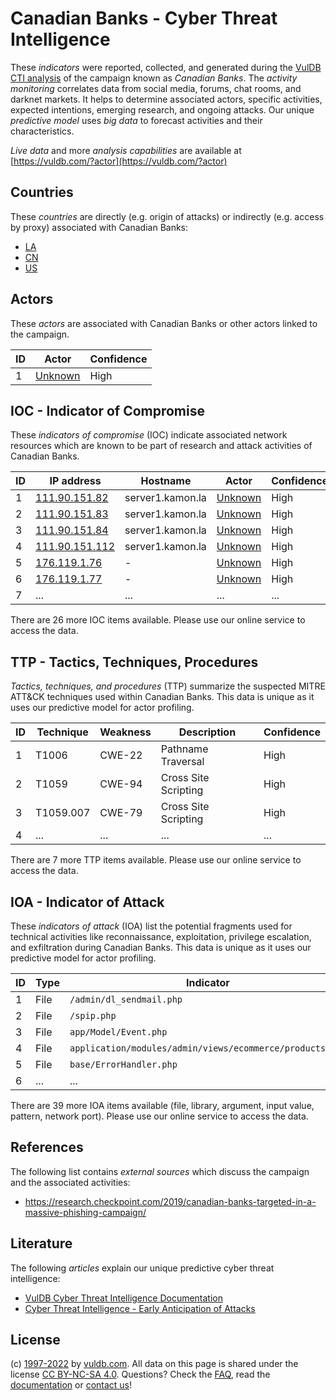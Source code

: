 # Canadian Banks - Cyber Threat Intelligence

These _indicators_ were reported, collected, and generated during the [VulDB CTI analysis](https://vuldb.com/?kb.cti) of the campaign known as _Canadian Banks_. The _activity monitoring_ correlates data from social media, forums, chat rooms, and darknet markets. It helps to determine associated actors, specific activities, expected intentions, emerging research, and ongoing attacks. Our unique _predictive model_ uses _big data_ to forecast activities and their characteristics.

_Live data_ and more _analysis capabilities_ are available at [https://vuldb.com/?actor](https://vuldb.com/?actor)

## Countries

These _countries_ are directly (e.g. origin of attacks) or indirectly (e.g. access by proxy) associated with Canadian Banks:

* [LA](https://vuldb.com/?country.la)
* [CN](https://vuldb.com/?country.cn)
* [US](https://vuldb.com/?country.us)

## Actors

These _actors_ are associated with Canadian Banks or other actors linked to the campaign.

ID | Actor | Confidence
-- | ----- | ----------
1 | [Unknown](https://vuldb.com/?actor.unknown) | High

## IOC - Indicator of Compromise

These _indicators of compromise_ (IOC) indicate associated network resources which are known to be part of research and attack activities of Canadian Banks.

ID | IP address | Hostname | Actor | Confidence
-- | ---------- | -------- | ----- | ----------
1 | [111.90.151.82](https://vuldb.com/?ip.111.90.151.82) | server1.kamon.la | [Unknown](https://vuldb.com/?actor.unknown) | High
2 | [111.90.151.83](https://vuldb.com/?ip.111.90.151.83) | server1.kamon.la | [Unknown](https://vuldb.com/?actor.unknown) | High
3 | [111.90.151.84](https://vuldb.com/?ip.111.90.151.84) | server1.kamon.la | [Unknown](https://vuldb.com/?actor.unknown) | High
4 | [111.90.151.112](https://vuldb.com/?ip.111.90.151.112) | server1.kamon.la | [Unknown](https://vuldb.com/?actor.unknown) | High
5 | [176.119.1.76](https://vuldb.com/?ip.176.119.1.76) | - | [Unknown](https://vuldb.com/?actor.unknown) | High
6 | [176.119.1.77](https://vuldb.com/?ip.176.119.1.77) | - | [Unknown](https://vuldb.com/?actor.unknown) | High
7 | ... | ... | ... | ...

There are 26 more IOC items available. Please use our online service to access the data.

## TTP - Tactics, Techniques, Procedures

_Tactics, techniques, and procedures_ (TTP) summarize the suspected MITRE ATT&CK techniques used within Canadian Banks. This data is unique as it uses our predictive model for actor profiling.

ID | Technique | Weakness | Description | Confidence
-- | --------- | -------- | ----------- | ----------
1 | T1006 | CWE-22 | Pathname Traversal | High
2 | T1059 | CWE-94 | Cross Site Scripting | High
3 | T1059.007 | CWE-79 | Cross Site Scripting | High
4 | ... | ... | ... | ...

There are 7 more TTP items available. Please use our online service to access the data.

## IOA - Indicator of Attack

These _indicators of attack_ (IOA) list the potential fragments used for technical activities like reconnaissance, exploitation, privilege escalation, and exfiltration during Canadian Banks. This data is unique as it uses our predictive model for actor profiling.

ID | Type | Indicator | Confidence
-- | ---- | --------- | ----------
1 | File | `/admin/dl_sendmail.php` | High
2 | File | `/spip.php` | Medium
3 | File | `app/Model/Event.php` | High
4 | File | `application/modules/admin/views/ecommerce/products.php` | High
5 | File | `base/ErrorHandler.php` | High
6 | ... | ... | ...

There are 39 more IOA items available (file, library, argument, input value, pattern, network port). Please use our online service to access the data.

## References

The following list contains _external sources_ which discuss the campaign and the associated activities:

* https://research.checkpoint.com/2019/canadian-banks-targeted-in-a-massive-phishing-campaign/

## Literature

The following _articles_ explain our unique predictive cyber threat intelligence:

* [VulDB Cyber Threat Intelligence Documentation](https://vuldb.com/?kb.cti)
* [Cyber Threat Intelligence - Early Anticipation of Attacks](https://www.scip.ch/en/?labs.20201022)

## License

(c) [1997-2022](https://vuldb.com/?kb.changelog) by [vuldb.com](https://vuldb.com/?kb.about). All data on this page is shared under the license [CC BY-NC-SA 4.0](https://creativecommons.org/licenses/by-nc-sa/4.0/). Questions? Check the [FAQ](https://vuldb.com/?kb.faq), read the [documentation](https://vuldb.com/?kb) or [contact us](https://vuldb.com/?contact)!
